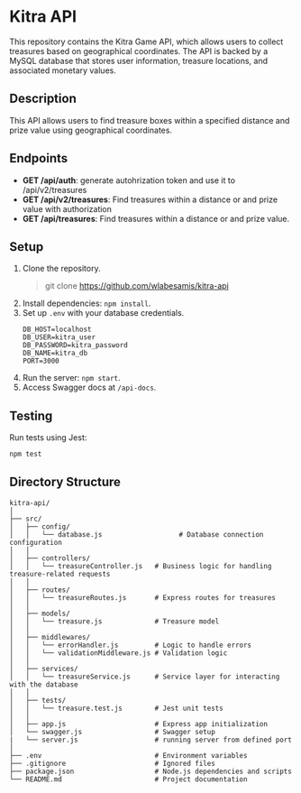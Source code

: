 # Kitra API
This repository contains the Kitra Game API, which allows users to collect treasures based on geographical coordinates. The API is backed by a MySQL database that stores user information, treasure locations, and associated monetary values.


## Description
This API allows users to find treasure boxes within a specified distance and prize value using geographical coordinates.

## Endpoints

- **GET /api/auth**: generate autohrization token and use it to /api/v2/treasures
- **GET /api/v2/treasures**: Find treasures within a distance or and prize value with authorization
- **GET /api/treasures**: Find treasures within a distance or and prize value.

## Setup

1. Clone the repository.
    > git clone https://github.com/wlabesamis/kitra-api
2. Install dependencies: `npm install`.
3. Set up `.env` with your database credentials.
    ```
    DB_HOST=localhost
    DB_USER=kitra_user
    DB_PASSWORD=kitra_password
    DB_NAME=kitra_db
    PORT=3000
    ```
4. Run the server: `npm start`.
5. Access Swagger docs at `/api-docs`.

## Testing

Run tests using Jest:
```bash
npm test
```

## Directory Structure
```
kitra-api/
│
├── src/
│   ├── config/
│   │   └── database.js                   # Database connection configuration
│   │
│   ├── controllers/
│   │   └── treasureController.js   # Business logic for handling treasure-related requests
│   │
│   ├── routes/
│   │   └── treasureRoutes.js       # Express routes for treasures
│   │
│   ├── models/
│   │   └── treasure.js             # Treasure model
│   │
│   ├── middlewares/
│   │   └── errorHandler.js         # Logic to handle errors
│   │   └── validationMiddleware.js # Validation logic
│   │
│   ├── services/
│   │   └── treasureService.js      # Service layer for interacting with the database
│   │
│   ├── tests/
│   │   └── treasure.test.js        # Jest unit tests
│   │
│   ├── app.js                      # Express app initialization
│   └── swagger.js                  # Swagger setup
|   └── server.js                   # running server from defined port
│
├── .env                            # Environment variables
├── .gitignore                      # Ignored files
├── package.json                    # Node.js dependencies and scripts
└── README.md                       # Project documentation
```